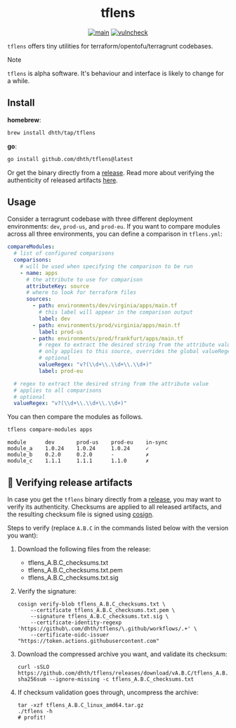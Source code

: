<p align="center">
  <h1 align="center">tflens</h1>
  <p align="center">
    <a href="https://github.com/dhth/tflens/actions/workflows/main.yml"><img alt="main" src="https://img.shields.io/github/actions/workflow/status/dhth/tflens/main.yml?style=flat-square"></a>
    <a href="https://github.com/dhth/tflens/actions/workflows/vulncheck.yml"><img alt="vulncheck" src="https://img.shields.io/github/actions/workflow/status/dhth/tflens/vulncheck.yml?style=flat-square&label=vulncheck"></a>
  </p>
</p>

`tflens` offers tiny utilities for terraform/opentofu/terragrunt codebases.

> [!NOTE]
> `tflens` is alpha software. It's behaviour and interface is likely to change
> for a while.

Install
---

**homebrew**:

```sh
brew install dhth/tap/tflens
```

**go**:

```sh
go install github.com/dhth/tflens@latest
```

Or get the binary directly from a [release][1]. Read more about verifying the
authenticity of released artifacts [here](#-verifying-release-artifacts).

Usage
---

Consider a terragrunt codebase with three different deployment environments:
`dev`, `prod-us`, and `prod-eu`. If you want to compare modules across all three
environments, you can define a comparison in `tflens.yml`:

```yaml
compareModules:
  # list of configured comparisons
  comparisons:
    # will be used when specifying the comparison to be run
    - name: apps
      # the attribute to use for comparison
      attributeKey: source
      # where to look for terraform files
      sources:
        - path: environments/dev/virginia/apps/main.tf
          # this label will appear in the comparison output
          label: dev
        - path: environments/prod/virginia/apps/main.tf
          label: prod-us
        - path: environments/prod/frankfurt/apps/main.tf
          # regex to extract the desired string from the attribute value
          # only applies to this source, overrides the global valueRegex
          # optional
          valueRegex: "v?(\\d+\\.\\d+\\.\\d+)"
          label: prod-eu

  # regex to extract the desired string from the attribute value
  # applies to all comparisons
  # optional
  valueRegex: "v?(\\d+\\.\\d+\\.\\d+)"
```

You can then compare the modules as follows.

```bash
tflens compare-modules apps
```

```text
module      dev       prod-us    prod-eu    in-sync
module_a    1.0.24    1.0.24     1.0.24     ✓
module_b    0.2.0     0.2.0      -          ✗
module_c    1.1.1     1.1.1      1.1.0      ✗
```

🔐 Verifying release artifacts
---

In case you get the `tflens` binary directly from a [release][1], you may want to
verify its authenticity. Checksums are applied to all released artifacts, and
the resulting checksum file is signed using
[cosign](https://docs.sigstore.dev/cosign/installation/).

Steps to verify (replace `A.B.C` in the commands listed below with the version
you want):

1. Download the following files from the release:

    - tflens_A.B.C_checksums.txt
    - tflens_A.B.C_checksums.txt.pem
    - tflens_A.B.C_checksums.txt.sig

2. Verify the signature:

   ```shell
   cosign verify-blob tflens_A.B.C_checksums.txt \
       --certificate tflens_A.B.C_checksums.txt.pem \
       --signature tflens_A.B.C_checksums.txt.sig \
       --certificate-identity-regexp 'https://github\.com/dhth/tflens/\.github/workflows/.+' \
       --certificate-oidc-issuer "https://token.actions.githubusercontent.com"
   ```

3. Download the compressed archive you want, and validate its checksum:

   ```shell
   curl -sSLO https://github.com/dhth/tflens/releases/download/vA.B.C/tflens_A.B.C_linux_amd64.tar.gz
   sha256sum --ignore-missing -c tflens_A.B.C_checksums.txt
   ```

3. If checksum validation goes through, uncompress the archive:

   ```shell
   tar -xzf tflens_A.B.C_linux_amd64.tar.gz
   ./tflens -h
   # profit!
   ```

[1]: https://github.com/dhth/tflens/releases
